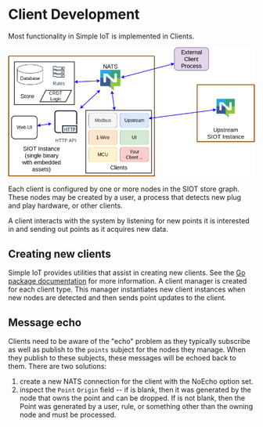 # Client Development

Most functionality in Simple IoT is implemented in Clients.

![app-arch](images/arch-app.png)

Each client is configured by one or more nodes in the SIOT store graph. These
nodes may be created by a user, a process that detects new plug and play
hardware, or other clients.

A client interacts with the system by listening for new points it is interested
in and sending out points as it acquires new data.

## Creating new clients

Simple IoT provides utilities that assist in creating new clients. See the
[Go package documentation](https://pkg.go.dev/github.com/simpleiot/simpleiot/client)
for more information. A client manager is created for each client type. This
manager instantiates new client instances when new nodes are detected and then
sends point updates to the client.

## Message echo

Clients need to be aware of the "echo" problem as they typically subscribe as
well as publish to the `points` subject for the nodes they manage. When they
publish to these subjects, these messages will be echoed back to them. There are
two solutions:

1. create a new NATS connection for the client with the NoEcho option set.
1. inspect the `Point` `Origin` field -- if is blank, then it was generated by
   the node that owns the point and can be dropped. If is not blank, then the
   Point was generated by a user, rule, or something other than the owning node
   and must be processed.
